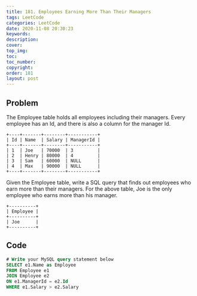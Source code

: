 ```yaml
---
title: 181. Employees Earning More Than Their Managers
tags: LeetCode
categories: LeetCode
date: 2020-11-08 20:30:23
keywords:
description:
cover:
top_img:
toc:
toc_number:
copyright:
order: 181
layout: post
---
```


## Problem

The Employee table holds all employees including their managers. Every employee has an Id, and there is also a column for the manager Id.

```
+----+-------+--------+-----------+
| Id | Name  | Salary | ManagerId |
+----+-------+--------+-----------+
| 1  | Joe   | 70000  | 3         |
| 2  | Henry | 80000  | 4         |
| 3  | Sam   | 60000  | NULL      |
| 4  | Max   | 90000  | NULL      |
+----+-------+--------+-----------+
```

Given the Employee table, write a SQL query that finds out employees who earn more than their managers. For the above table, Joe is the only employee who earns more than his manager.

```
+----------+
| Employee |
+----------+
| Joe      |
+----------+
```

## Code

```sql
# Write your MySQL query statement below
SELECT e1.Name as Employee
FROM Employee e1
JOIN Employee e2
ON e1.ManagerId = e2.Id
WHERE e1.Salary > e2.Salary
```
